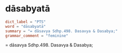 # dāsabyatā

``` toml
dict_label = "PTS"
word = "dāsabyatā"
summary = "= dāsavya Sdhp.498. Dasavya & Dasabya;"
grammar_comment = "feminine"
```

= dāsavya Sdhp.498. Dasavya & Dasabya;

